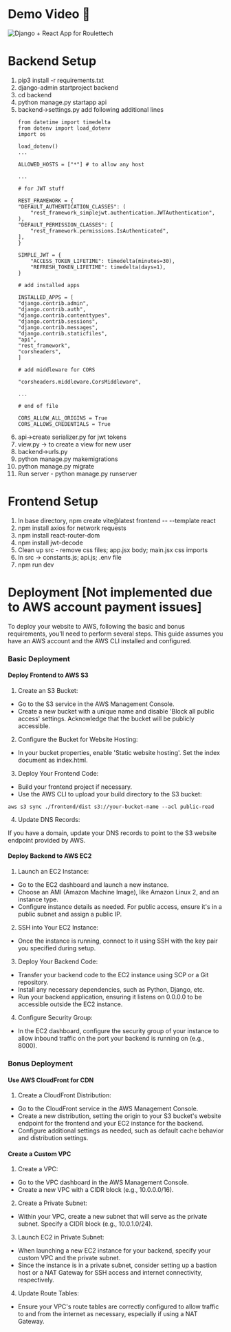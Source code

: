 # Demo Video 🎥

![Django + React App for Roulettech](https://youtu.be/cs9yfc7lu8w) 

# Backend Setup

1. pip3 install -r requirements.txt
2. django-admin startproject backend
3. cd backend
4. python manage.py startapp api
5. backend->settings.py add following additional lines 
    ```
    from datetime import timedelta
    from dotenv import load_dotenv
    import os

    load_dotenv()
    ...

    ALLOWED_HOSTS = ["*"] # to allow any host

    ...

    # for JWT stuff

    REST_FRAMEWORK = {
    "DEFAULT_AUTHENTICATION_CLASSES": (
        "rest_framework_simplejwt.authentication.JWTAuthentication",
    ),
    "DEFAULT_PERMISSION_CLASSES": [
        "rest_framework.permissions.IsAuthenticated",
    ],
    }

    SIMPLE_JWT = {
        "ACCESS_TOKEN_LIFETIME": timedelta(minutes=30),
        "REFRESH_TOKEN_LIFETIME": timedelta(days=1),
    }

    # add installed apps 

    INSTALLED_APPS = [
    "django.contrib.admin",
    "django.contrib.auth",
    "django.contrib.contenttypes",
    "django.contrib.sessions",
    "django.contrib.messages",
    "django.contrib.staticfiles",
    "api",
    "rest_framework",
    "corsheaders",
    ]

    # add middleware for CORS

    "corsheaders.middleware.CorsMiddleware",

    ...

    # end of file

    CORS_ALLOW_ALL_ORIGINS = True
    CORS_ALLOWS_CREDENTIALS = True
    ```
6. api->create serializer.py for jwt tokens
7. view.py -> to create a view for new user
8. backend->urls.py
9. python manage.py makemigrations
10. python manage.py migrate
11. Run server - python manage.py runserver

# Frontend Setup

1. In base directory, npm create vite@latest frontend -- --template react
2. npm install axios for network requests
3. npm install react-router-dom
4. npm install jwt-decode
5. Clean up src - remove css files; app.jsx body; main.jsx css imports
6. In src -> constants.js; api.js; .env file
7. npm run dev

# Deployment [Not implemented due to AWS account payment issues]

To deploy your website to AWS, following the basic and bonus requirements, you'll need to perform several steps. This guide assumes you have an AWS account and the AWS CLI installed and configured.

### Basic Deployment

#### Deploy Frontend to AWS S3

1. Create an S3 Bucket:

- Go to the S3 service in the AWS Management Console.
- Create a new bucket with a unique name and disable 'Block all public access' settings. Acknowledge that the bucket will be publicly accessible.

2. Configure the Bucket for Website Hosting:

- In your bucket properties, enable 'Static website hosting'. Set the index document as index.html.

3. Deploy Your Frontend Code:

- Build your frontend project if necessary.
- Use the AWS CLI to upload your build directory to the S3 bucket:
```
aws s3 sync ./frontend/dist s3://your-bucket-name --acl public-read
```

4. Update DNS Records:

If you have a domain, update your DNS records to point to the S3 website endpoint provided by AWS.

#### Deploy Backend to AWS EC2

1. Launch an EC2 Instance:

- Go to the EC2 dashboard and launch a new instance.
- Choose an AMI (Amazon Machine Image), like Amazon Linux 2, and an instance type.
- Configure instance details as needed. For public access, ensure it's in a public subnet and assign a public IP.

2. SSH into Your EC2 Instance:

- Once the instance is running, connect to it using SSH with the key pair you specified during setup.

3. Deploy Your Backend Code:

- Transfer your backend code to the EC2 instance using SCP or a Git repository.
- Install any necessary dependencies, such as Python, Django, etc.
- Run your backend application, ensuring it listens on 0.0.0.0 to be accessible outside the EC2 instance.

4. Configure Security Group:

- In the EC2 dashboard, configure the security group of your instance to allow inbound traffic on the port your backend is running on (e.g., 8000).

### Bonus Deployment

#### Use AWS CloudFront for CDN

1. Create a CloudFront Distribution:
- Go to the CloudFront service in the AWS Management Console.
- Create a new distribution, setting the origin to your S3 bucket's website endpoint for the frontend and your EC2 instance for the backend.
- Configure additional settings as needed, such as default cache behavior and distribution settings.

#### Create a Custom VPC

1. Create a VPC:

- Go to the VPC dashboard in the AWS Management Console.
- Create a new VPC with a CIDR block (e.g., 10.0.0.0/16).

2. Create a Private Subnet:

- Within your VPC, create a new subnet that will serve as the private subnet. Specify a CIDR block (e.g., 10.0.1.0/24).

3. Launch EC2 in Private Subnet:

- When launching a new EC2 instance for your backend, specify your custom VPC and the private subnet.
- Since the instance is in a private subnet, consider setting up a bastion host or a NAT Gateway for SSH access and internet connectivity, respectively.

4. Update Route Tables:

- Ensure your VPC's route tables are correctly configured to allow traffic to and from the internet as necessary, especially if using a NAT Gateway.



